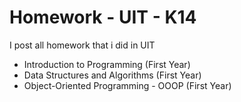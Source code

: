 # Homework - UIT - K14
 I post all homework that i did in UIT
- Introduction to Programming (First Year)
- Data Structures and Algorithms (First Year)
- Object-Oriented Programming - OOOP (First Year)
